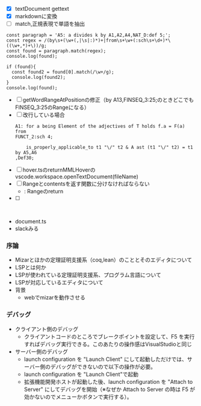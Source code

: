 - [x] textDocument gettext
- [x] markdownに変換
- [ ] match,正規表現で単語を抽出
```
const paragraph = 'A5: a divides k by A1,A2,A4,NAT_D:def 5;';
const regex = /(by\s+(\w+(,|\s|:)*)+|from\s+\w+(:sch\s+\d+)*\((\w+,*)+\))/g;
const found = paragraph.match(regex);
console.log(found);

if (found){
  const found2 = found[0].match(/\w+/g);
  console.log(found2);
}
console.log(found);
```
- [ ] getWordRangeAtPositionの修正（by A13,FINSEQ_3:25;のときどこでもFINSEQ_3:25のRangeになる）
- [ ] 改行している場合
    ```
    A1: for a being Element of the adjectives of T holds f.a = F(a) from
    FUNCT_2:sch 4;
    ```
    ```
        is_properly_applicable_to t1 "\/" t2 & A ast (t1 "\/" t2) = t1 by A5,A6
    ,Def30;
    ```
- [ ] hover.tsのreturnMMLHoverのvscode.workspace.openTextDocument(fileName)
- [ ] Rangeとcontentsを返す関数に分けなければならない
  - : Rangeのreturn
- [ ] 
  
<br>

- document.ts
- slackみる

### 序論
- Mizarとほかの定理証明支援系（coq,lean）のこととそのエディタについて
- LSPとは何か
- LSPが使われている定理証明支援系、プログラム言語について
- LSPが対応しているエディタについて
- 背景
  - webでmizarを動作させる 


### デバッグ
- クライアント側のデバッグ
  - クライアントコードのところでブレークポイントを設定して、F5 を実行すればデバッグ実行できる。このあたりの操作感はVisualStudioと同じ
- サーバー側のデバッグ
  - launch configuration を "Launch Client" にして起動しただけでは、サーバー側のデバッグができないので以下の操作が必要。
  - launch configuration を "Launch Client"で起動
  - 拡張機能開発ホストが起動した後、launch configuration を "Attach to Server" にしてデバッグを開始（※なぜか Attach to Server の時は F5 が効かないのでメニューかボタンで実行する）。

